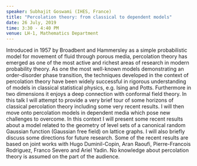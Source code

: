 ```yaml
---
speaker: Subhajit Goswami (IHES, France)
title: "Percolation theory: from classical to dependent models"
date: 26 July, 2019
time: 3:30 - 4:40 PM
venue: LH-1, Mathematics Department
---
```


Introduced in 1957 by Broadbent and Hammersley as a simple probabilistic model for movement of fluid through porous media, percolation theory has emerged as one of the most active and richest areas of research in modern probability theory. As one the most well-known models demonstrating an order-disorder phase transition, the techniques developed in the context of percolation theory have been widely successful in rigorous understanding of models in classical statistical physics, e.g. Ising and Potts. Furthermore in two dimensions it enjoys a deep connection with conformal field theory. In this talk I will attempt to provide a very brief tour of some horizons of classical percolation theory including some very recent results. I will then move onto percolation models in dependent media which pose new challenges to overcome. In this context I will present some recent results about a model related to the geometry of level sets of a canonical random Gaussian function (Gaussian free field) on lattice graphs. I will also briefly discuss some directions for future research. Some of the recent results are based on joint works with Hugo Duminil-Copin, Aran Raoufi, Pierre-Francois Rodriguez, Franco Severo and Ariel Yadin. No knowledge about percolation theory is assumed on the part of the audience.

